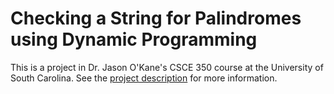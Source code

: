 # Checking a String for Palindromes using Dynamic Programming

This is a project in Dr. Jason O'Kane's CSCE 350 course at the University of South Carolina.
See the [project description](https://cse.sc.edu/~jokane/teaching/350/project4.pdf) for more information.
